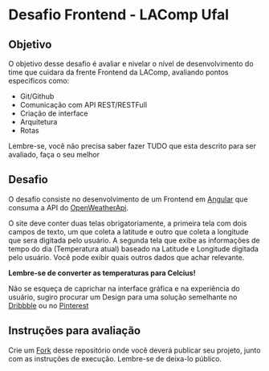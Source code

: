 # Desafio Frontend - LAComp Ufal

## Objetivo

O objetivo desse desafio é avaliar e nivelar o nível de desenvolvimento do time que cuidara da frente Frontend da LAComp, avaliando pontos especificos como:

- Git/Github
- Comunicação com API REST/RESTFull
- Criação de interface
- Arquitetura
- Rotas

Lembre-se, você não precisa saber fazer TUDO que esta descrito para ser avaliado, faça o seu melhor

## Desafio

O desafio consiste no desenvolvimento de um Frontend em [Angular](https://angular.io/) que consuma a API do [OpenWeatherApi](https://openweathermap.org/api/one-call-3).

O site deve conter duas telas obrigatoriamente, a primeira tela com dois campos de texto, um que coleta a latitude e outro que coleta a longitude que sera digitada pelo usuário. A segunda tela que exibe as informações de tempo do dia (Temperatura atual) baseado na Latitude e Longitude digitada pelo usuário. Você pode exibir quais outros dados que achar relevante.

<b>Lembre-se de converter as temperaturas para Celcius!</b>

Não se esqueça de caprichar na interface gráfica e na experiência do usuário, sugiro procurar um Design para uma solução semelhante no [Dribbble](https://dribbble.com/) ou no [Pinterest](https://br.pinterest.com/)

## Instruções para avaliação

Crie um [Fork](https://docs.github.com/pt/get-started/quickstart/fork-a-repo) desse repositório onde você deverá publicar seu projeto, junto com as instruções de execução. Lembre-se de deixa-lo público.
